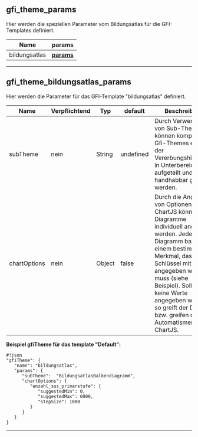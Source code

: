 ## gfi_theme_params ##
Hier werden die speziellen Parameter vom Bildungsatlas für die GFI-Templates definiert.

|Name|params|
|----|------|
|bildungsatlas|**[params](#markdown-header-gfi_theme_bildungsatlas_params)**|

***

## gfi_theme_bildungsatlas_params ##
Hier werden die Parameter für das GFI-Template "bildungsatlas" definiert.

|Name|Verpflichtend|Typ|default|Beschreibung|
|----|-------------|---|-------|------------|
|subTheme|nein|String|undefined|Durch Verwendung von Sub-Themes können komplexe Gfi-Themes entlang der Vererbungshierarchie in Unterbereiche aufgeteilt und besser handhabbar gemacht werden.|
|chartOptions|nein|Object|false|Durch die Angabe von Optionen für ChartJS können die Diagramme individuell angepasst werden. Jedese Diagramm basiert auf einem bestimmten Merkmal, das als Schlüssel mit angegeben werden muss (siehe Beispiel). Sollten keine Werte angegeben werden, so greift der Default bzw. greifen die Automatismen von ChartJS.|

**Beispiel gfiTheme für das template "Default":**

```
#!json
"gfiTheme": {
   "name": "bildungsatlas",
   "params": {
      "subTheme":  "BildungsatlasBalkendiagramm",
      "chartOptions": {
         "anzahl_sus_primarstufe": {
            "suggestedMin": 0,
            "suggestedMax": 6000,
            "stepSize": 1000
         }
      }
   }
}
```

***
